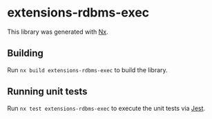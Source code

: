 # extensions-rdbms-exec

This library was generated with [Nx](https://nx.dev).

## Building

Run `nx build extensions-rdbms-exec` to build the library.

## Running unit tests

Run `nx test extensions-rdbms-exec` to execute the unit tests via [Jest](https://jestjs.io).
